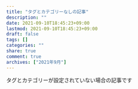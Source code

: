```yaml
---
title: "タグとカテゴリーなしの記事"
description: ""
date: 2021-09-10T18:45:23+09:00
lastmod: 2021-09-10T18:45:23+09:00
draft: false
tags: []
categories: ""
share: true
comment: true
archives: ["2021年9月"]
---
```


タグとカテゴリーが設定されていない場合の記事です
